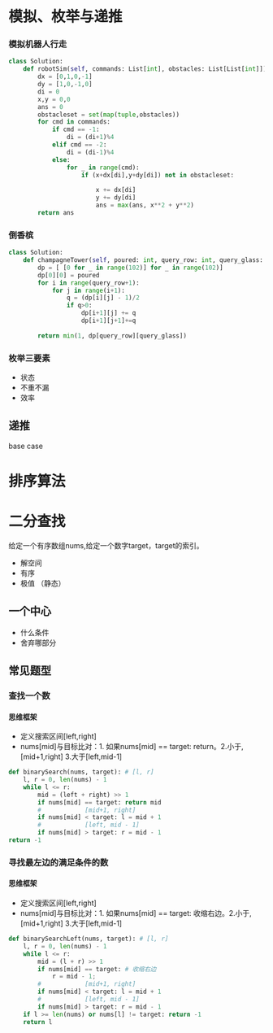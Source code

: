 # 模拟、枚举与递推

### 模拟机器人行走
```python
class Solution:
    def robotSim(self, commands: List[int], obstacles: List[List[int]]) -> int:
        dx = [0,1,0,-1]
        dy = [1,0,-1,0]
        di = 0
        x,y = 0,0
        ans = 0
        obstacleset = set(map(tuple,obstacles))
        for cmd in commands:
            if cmd == -1:
                di = (di+1)%4
            elif cmd == -2:
                di = (di-1)%4
            else:
                for _ in range(cmd):
                    if (x+dx[di],y+dy[di]) not in obstacleset:
                         
                        x += dx[di]
                        y += dy[di]
                        ans = max(ans, x**2 + y**2)
        return ans
```

### 倒香槟

```python
class Solution:
    def champagneTower(self, poured: int, query_row: int, query_glass: int) -> float:
        dp = [ [0 for _ in range(102)] for _ in range(102)]
        dp[0][0] = poured
        for i in range(query_row+1):
            for j in range(i+1):
                q = (dp[i][j] - 1)/2
                if q>0:
                    dp[i+1][j] += q
                    dp[i+1][j+1]+=q
                
        return min(1, dp[query_row][query_glass])
```



### 枚举三要素

+ 状态 
+ 不重不漏
+ 效率



## 递推

base case 

# 排序算法

# 二分查找

给定一个有序数组nums,给定一个数字target，target的索引。

+ 解空间
+ 有序
+ 极值 （静态）

## 一个中心

+ 什么条件
+ 舍弃哪部分

## 常见题型
### 查找一个数

#### 思维框架
+ 定义搜索区间[left,right]
+ nums[mid]与目标比对：1. 如果nums[mid] == target: return。2.小于,[mid+1,right] 3.大于[left,mid-1]
```python
def binarySearch(nums, target): # [l, r]
    l, r = 0, len(nums) - 1 
    while l <= r:
        mid = (left + right) >> 1
        if nums[mid] == target: return mid
        #            [mid+1, right]
        if nums[mid] < target: l = mid + 1
        #            [left, mid - 1]
        if nums[mid] > target: r = mid - 1
return -1
```

### 寻找最左边的满足条件的数
#### 思维框架
+ 定义搜索区间[left,right]
+ nums[mid]与目标比对：1. 如果nums[mid] == target: 收缩右边。2.小于,[mid+1,right] 3.大于[left,mid-1]

```python
def binarySearchLeft(nums, target): # [l, r]
    l, r = 0, len(nums) - 1
    while l <= r:
        mid = (l + r) >> 1
        if nums[mid] == target: # 收缩右边
            r = mid - 1;
        #            [mid+1, right]
        if nums[mid] < target: l = mid + 1
        #            [left, mid - 1]
        if nums[mid] > target: r = mid - 1
    if l >= len(nums) or nums[l] != target: return -1
    return l
```
